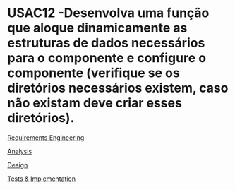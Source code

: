 # USAC12 -Desenvolva uma função que aloque dinamicamente as estruturas de dados necessários para o componente e configure o componente (verifique se os diretórios necessários existem, caso não existam deve criar esses diretórios).
[Requirements Engineering](01.requirements-engineering/Readme.md)

[Analysis](02.analysis/Readme.md)

[Design](03.design/Readme.md)

[Tests & Implementation ](04.tests-and-implementation/Readme.md)
